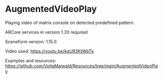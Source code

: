 # AugmentedVideoPlay
Playing video of matrix console on detected predefined pattern.

ARCore services in version 1.20 required

Sceneform version: 1.15.0

Video used: https://youtu.be/kqUR3KtWbTk

Examples and resources: https://github.com/VojtaMaiwald/Resources/tree/main/AugmentedVideoPlay
